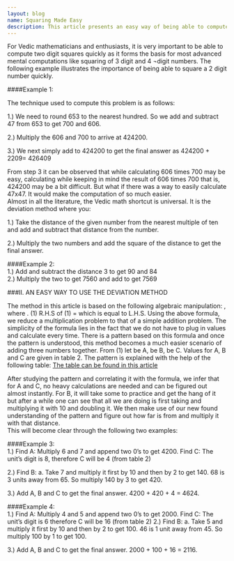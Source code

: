 ```yaml
---
layout: blog
name: Squaring Made Easy
description: This article presents an easy way of being able to compute two digit squares of the form 10x + y where x lies between 0 and 9 and y is greater than 5, x and y being integers. The content and idea in this paper is based on a very common Vedic math shortcut of squaring two digit numbers.
---
```


For Vedic mathematicians and enthusiasts, it is very important to be able to compute two digit squares quickly as it forms the basis for most advanced mental computations like squaring of 3 digit and 4 ¬digit numbers. The following example illustrates the importance of being able to square a 2 digit number quickly.

####Example 1:   

The technique used to compute this problem is as follows:

1.)	We need to round 653 to the nearest hundred. So we add and subtract 47 from 653 to get 700 and 606. 

2.)	Multiply the 606 and 700 to arrive at 424200.

3.)	We next simply add   to 424200 to get the final answer as 424200 + 2209= 426409  

From step 3 it can be observed that while calculating 606 times 700 may be easy, calculating   while keeping in mind the result of 606 times 700 that is, 424200 may be a bit difficult. But what if there was a way to easily calculate 47x47. It would make the computation of  so much easier.  
Almost in all the literature, the Vedic math shortcut is universal. It is the deviation method where you:  

1.)	Take the distance of the given number from the nearest multiple of ten and add and subtract that distance from the number.  

2.)	Multiply the two numbers and add the square of the distance to get the final answer.

####Example 2:  
1.)	Add and subtract the distance 3 to get 90 and 84  
2.)	Multiply the two to get 7560 and add   to get 7569

###II.	AN EASY WAY TO USE THE DEVIATION METHOD

The method in this article is based on the following algebraic manipulation:
 , where .    			(1)
R.H.S of (1) =   which is equal to L.H.S.
Using the above formula, we reduce a multiplication problem to that of a simple addition problem. The simplicity of the formula lies in the fact that we do not have to plug in values and calculate every time. There is a pattern based on this formula and once the pattern is understood, this method becomes a much easier scenario of adding three numbers together.
From (1) let   be A,   be B,   be C. Values for A, B and C are given in table 2. 
The pattern is explained with the help of the following table:
[The table can be found in this article](https://drive.google.com/file/d/0B6liApN8RVRnQXgtbGxYZ2RhQjA/view?usp=sharing)

After studying the pattern and correlating it with the formula, we infer that for A and C, no heavy calculations are needed and can be figured out almost instantly. 
For B, it will take some to practice and get the hang of it but after a while one can see that all we are doing is first taking  and multiplying it with 10 and doubling it. We then make use of our new found understanding of the pattern and figure out how far  is from  and multiply it with that distance.  
This will become clear through the following two examples:

####Example 3:  
1.)	Find A: Multiply 6 and 7 and append two 0’s to get 4200.
Find C: The unit’s digit is 8, therefore C will be 4 (from table 2)

2.)	Find B: 
a.	Take 7 and multiply it first by 10 and then by 2 to get 140. 68 is 3 units away from 65. So multiply 140 by 3 to get 420.

3.)	Add A, B and C to get the final answer. 4200 + 420 + 4 = 4624.  

####Example 4:  
1.)	Find A: Multiply 4 and 5 and append two 0’s to get 2000.
Find C: The unit’s digit is 6 therefore C will be 16 (from table 2)
2.)	Find B: 
a.	Take 5 and multiply it first by 10 and then by 2 to get 100. 46 is 1 unit away from 45. So multiply 100 by 1 to get 100.

3.)	Add A, B and C to get the final answer. 2000 + 100 + 16 = 2116.
